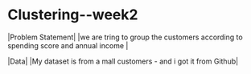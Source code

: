 # Clustering--week2
|Problem Statement|
|we are tring to group the customers according to spending score and annual income |

|Data|
|My dataset is from a mall customers - and i got it from Github|


